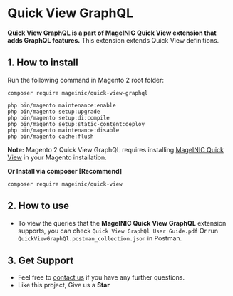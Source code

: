 # Quick View GraphQL

**Quick View GraphQL is a part of MageINIC Quick View extension that adds GraphQL features.** This extension extends Quick View definitions.

## 1. How to install

Run the following command in Magento 2 root folder:

```
composer require mageinic/quick-view-graphql

php bin/magento maintenance:enable
php bin/magento setup:upgrade
php bin/magento setup:di:compile
php bin/magento setup:static-content:deploy
php bin/magento maintenance:disable
php bin/magento cache:flush
```

**Note:**
Magento 2 Quick View GraphQL requires installing [MageINIC Quick View](https://github.com/mageinic/Quick-View) in your Magento installation.

**Or Install via composer [Recommend]**
```
composer require mageinic/quick-view
```

## 2. How to use

- To view the queries that the **MageINIC Quick View GraphQL** extension supports, you can check `Quick View GraphQl User Guide.pdf` Or run `QuickViewGraphQl.postman_collection.json` in Postman.

## 3. Get Support

- Feel free to [contact us](https://www.mageinic.com/contact.html) if you have any further questions.
- Like this project, Give us a **Star**
